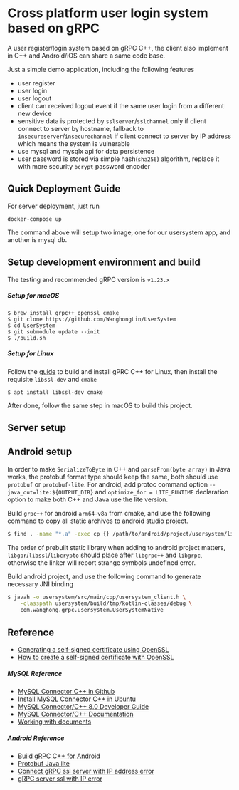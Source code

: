Cross platform user login system based on gRPC
======

A user register/login system based on gRPC C++, the client also implement in C++ and Android/iOS can share a same code base.

Just a simple demo application, including the following features

* user register
* user login
* user logout
* client can received logout event if the same user login from a different new device
* sensitive data is protected by `sslserver`/`sslchannel` only if client connect to server by hostname, fallback to `insecureserver`/`insecurechannel` if client connect to server by IP address which means the system is vulnerable 
* use mysql and mysqlx api for data persistence
* user password is stored via simple hash(`sha256`) algorithm, replace it with more security `bcrypt` password encoder

Quick Deployment Guide
------
For server deployment, just run
```
docker-compose up
```
The command above will setup two image, one for our usersystem app, and another is mysql db.

Setup development environment and build
------
The testing and recommended gRPC version is `v1.23.x`
##### Setup for macOS 
```
$ brew install grpc++ openssl cmake
$ git clone https://github.com/WanghongLin/UserSystem
$ cd UserSystem
$ git submodule update --init
$ ./build.sh
```

##### Setup for Linux

Follow the [guide](https://github.com/grpc/grpc/blob/master/BUILDING.md) to build and install gPRC C++ for Linux, then install the requisite `libssl-dev` and `cmake`
```
$ apt install libssl-dev cmake
```
After done, follow the same step in macOS to build this project.

Server setup
------

Android setup
------
In order to make `SerializeToByte` in C++ and `parseFrom(byte array)` in Java works, the protobuf format type should keep the same, both should use `protobuf` or `protobuf-lite`. For android, add protoc command option `--java_out=lite:${OUTPUT_DIR}` and `optimize_for = LITE_RUNTIME` declaration option to make both C++ and Java use the lite version.

Build `grpc++` for android `arm64-v8a` from cmake, and use the following command to copy all static archives to android studio project.

```bash
$ find . -name "*.a" -exec cp {} /path/to/android/project/usersystem/libs/arm64-v8a/ \;
```

The order of prebuilt static library when adding to android project matters, `libgpr`/`libssl`/`libcrypto` should place
after `libgrpc++` and `libgrpc`, otherwise the linker will report strange symbols undefined error.

Build android project, and use the following command to generate necessary JNI binding

```bash
$ javah -o usersystem/src/main/cpp/usersystem_client.h \
    -classpath usersystem/build/tmp/kotlin-classes/debug \
    com.wanghong.grpc.usersystem.UserSystemNative
``` 

Reference
------
* [Generating a self-signed certificate using OpenSSL](https://www.ibm.com/support/knowledgecenter/en/SSMNED_5.0.0/com.ibm.apic.cmc.doc/task_apionprem_gernerate_self_signed_openSSL.html)
* [How to create a self-signed certificate with OpenSSL](https://stackoverflow.com/questions/10175812/how-to-create-a-self-signed-certificate-with-openssl)

##### MySQL Reference
* [MySQL Connector C++ in Github](https://github.com/mysql/mysql-connector-cpp)
* [Install MySQL Connector C++ in Ubuntu](https://stackoverflow.com/questions/51117349/cannot-install-mysql-connector-c-correctly-in-my-ubuntu)
* [MySQL Connector/C++ 8.0 Developer Guide](https://dev.mysql.com/doc/connector-cpp/8.0/en/)
* [MySQL Connector/C++ Documentation](https://dev.mysql.com/doc/dev/connector-cpp/8.0/)
* [Working with documents](https://docs.oracle.com/cd/E17952_01/x-devapi-userguide-en/devapi-users-working-with-documents.html)

##### Android Reference
* [Build gRPC C++ for Android](https://stackoverflow.com/questions/54052229/build-grpc-c-for-android-using-ndk-arm-linux-androideabi-clang-compiler)
* [Protobuf Java lite](https://github.com/protocolbuffers/protobuf/blob/master/java/lite.md)
* [Connect gRPC ssl server with IP address error](https://blog.csdn.net/u011627161/article/details/87936361)
* [gRPC server ssl with IP error](https://zhuanlan.zhihu.com/p/35507832)